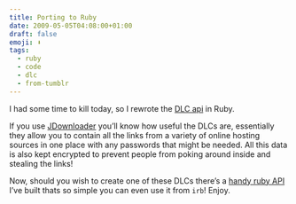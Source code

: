 ```yaml
---
title: Porting to Ruby
date: 2009-05-05T04:08:00+01:00
draft: false
emoji: ⬇️
tags:
  - ruby
  - code
  - dlc
  - from-tumblr
---
```


I had some time to kill today, so I rewrote the [DLC api](https://www.jdownloader.org/news/blog/x20090501-002-dlcapi-oop) in Ruby.

If you use [JDownloader](https://jdownloader.org) you’ll know how useful the DLCs are, essentially they allow you to contain all the links from a variety of online hosting sources in one place with any passwords that might be needed. All this data is also kept encrypted to prevent people from poking around inside and stealing the links!

Now, should you wish to create one of these DLCs there’s a [handy ruby API](https://github.com/jphastings/ruby-DLC) I’ve built thats so simple you can even use it from `irb`! Enjoy.
